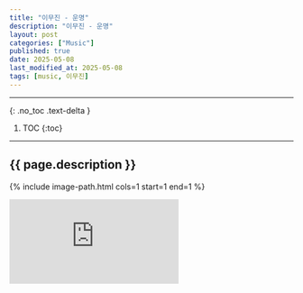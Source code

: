 ```yaml
---
title: "이무진 - 운명"
description: "이무진 - 운명"
layout: post
categories: ["Music"]
published: true
date: 2025-05-08
last_modified_at: 2025-05-08
tags: [music, 이무진]
---
```

---
{: .no_toc .text-delta }

1. TOC
{:toc}
---

<!-- 글의 제목은 ##
    나머지 큰 제목은 ###
    이후 나머지는 3개이상 -->

## {{ page.description }}

{% include image-path.html cols=1 start=1 end=1 %}

<div class="video-container">
<iframe src="https://www.youtube.com/embed/kOBeWEKBzuM?si=lqkpCPh0dAbzF1Ks" title="YouTube video player" frameborder="0" allow="accelerometer; autoplay; clipboard-write; encrypted-media; gyroscope; picture-in-picture; web-share" referrerpolicy="strict-origin-when-cross-origin" allowfullscreen></iframe>
</div>